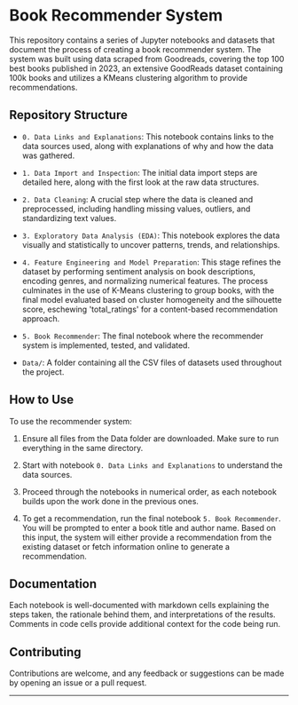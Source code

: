 # Book Recommender System

This repository contains a series of Jupyter notebooks and datasets that document the process of creating a book recommender system. The system was built using data scraped from Goodreads, covering the top 100 best books published in 2023, an extensive GoodReads dataset containing 100k books and utilizes a KMeans clustering algorithm to provide recommendations.

## Repository Structure

- `0. Data Links and Explanations`: This notebook contains links to the data sources used, along with explanations of why and how the data was gathered.

- `1. Data Import and Inspection`: The initial data import steps are detailed here, along with the first look at the raw data structures.

- `2. Data Cleaning`: A crucial step where the data is cleaned and preprocessed, including handling missing values, outliers, and standardizing text values.

- `3. Exploratory Data Analysis (EDA)`: This notebook explores the data visually and statistically to uncover patterns, trends, and relationships.

- `4. Feature Engineering and Model Preparation`: This stage refines the dataset by performing sentiment analysis on book descriptions, encoding genres, and normalizing numerical features. The process culminates in the use of K-Means clustering to group books, with the final model evaluated based on cluster homogeneity and the silhouette score, eschewing 'total_ratings' for a content-based recommendation approach.

- `5. Book Recommender`: The final notebook where the recommender system is implemented, tested, and validated.

- `Data/`: A folder containing all the CSV files of datasets used throughout the project.

## How to Use

To use the recommender system:

1. Ensure all files from the Data folder are downloaded. Make sure to run everything in the same directory.

2. Start with notebook `0. Data Links and Explanations` to understand the data sources.

3. Proceed through the notebooks in numerical order, as each notebook builds upon the work done in the previous ones.

4. To get a recommendation, run the final notebook `5. Book Recommender`. You will be prompted to enter a book title and author name. Based on this input, the system will either provide a recommendation from the existing dataset or fetch information online to generate a recommendation.

## Documentation

Each notebook is well-documented with markdown cells explaining the steps taken, the rationale behind them, and interpretations of the results. Comments in code cells provide additional context for the code being run.

## Contributing

Contributions are welcome, and any feedback or suggestions can be made by opening an issue or a pull request.

---
